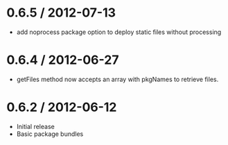 0.6.5 / 2012-07-13
==================
  * add noprocess package option to deploy static files without processing

0.6.4 / 2012-06-27
==================
  * getFiles method now accepts an array with pkgNames to retrieve files.

0.6.2 / 2012-06-12
==================

  * Initial release
  * Basic package bundles
